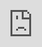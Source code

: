 ```yaml
---
{"dg-publish":true,"permalink":"/spaces/1-my-home/","title":"Ish'A TechNotes About Me","pinned":true,"tags":["gardenEntry"]}
---
```


<div>
  <iframe loading="lazy" style="position: absolute; width: 100%; height: 100%; top: 0; left: 0; border: none; padding: 0;margin: 0;"
    src="https:&#x2F;&#x2F;www.canva.com&#x2F;design&#x2F;DAGDyGJDrno&#x2F;vg_fLGjqqfL6vLi64DXPSQ&#x2F;view?embed" allowfullscreen="allowfullscreen" allow="fullscreen">
  </iframe>
</div>




